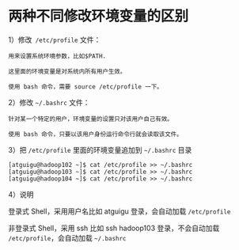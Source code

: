 # 两种不同修改环境变量的区别

1）修改` /etc/profile` 文件：

	用来设置系统环境参数，比如$PATH. 

	这里面的环境变量是对系统内所有用户生效。

	使用 bash 命令，需要 source /etc/profile 一下。

2）修改 `~/.bashrc` 文件：

	针对某一个特定的用户，环境变量的设置只对该用户自己有效。

	使用 bash 命令，只要以该用户身份运行命令行就会读取该文件。

3）把 `/etc/profile` 里面的环境变量追加到 `~/.bashrc` 目录

	[atguigu@hadoop102 ~]$ cat /etc/profile >> ~/.bashrc
	[atguigu@hadoop103 ~]$ cat /etc/profile >> ~/.bashrc
	[atguigu@hadoop104 ~]$ cat /etc/profile >> ~/.bashrc

4）说明

登录式 Shell，采用用户名比如 atguigu 登录，会自动加载 `/etc/profile`

非登录式 Shell，采用 ssh 比如 ssh hadoop103 登录，不会自动加载 `/etc/profile`，会自动加载 `~/.bashrc`